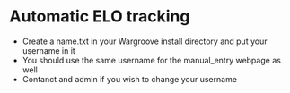 # Automatic ELO tracking
- Create a name.txt in your Wargroove install directory and put your username in it
- You should use the same username for the manual_entry webpage as well
- Contanct and admin if you wish to change your username
